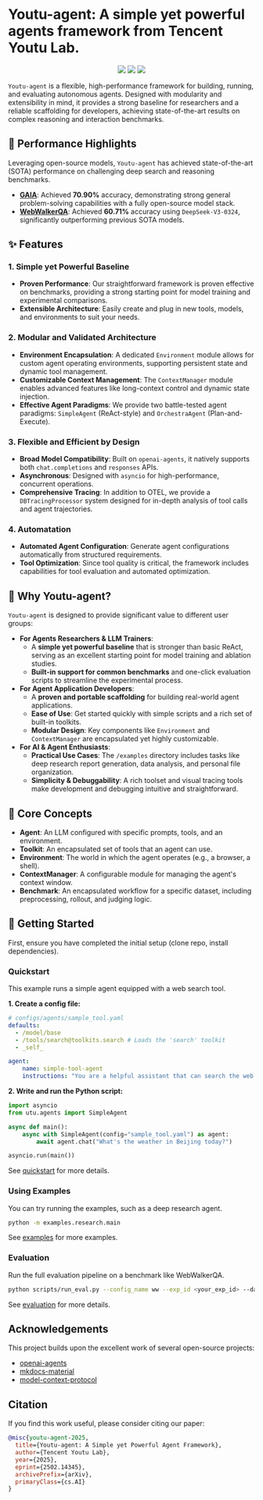 # Youtu-agent: A simple yet powerful agents framework from Tencent Youtu Lab.

<div align="center">
<a href="https://tencent.github.io/Youtu-agent/"><img src=https://img.shields.io/badge/📖-Documentation-blue.svg></a>
<a href=https://arxiv.org/abs/2502.14345><img src=https://img.shields.io/badge/arXiv-2502.14345-b31b1b.svg></a>
<a href=https://github.com/Tencent/Youtu-agent><img src=https://img.shields.io/badge/GitHub-Tencent-blue.svg></a>
</div>

`Youtu-agent` is a flexible, high-performance framework for building, running, and evaluating autonomous agents. Designed with modularity and extensibility in mind, it provides a strong baseline for researchers and a reliable scaffolding for developers, achieving state-of-the-art results on complex reasoning and interaction benchmarks.


## 🚀 Performance Highlights

Leveraging open-source models, `Youtu-agent` has achieved state-of-the-art (SOTA) performance on challenging deep search and reasoning benchmarks.

- **[GAIA](https://gaia-benchmark-leaderboard.hf.space/)**: Achieved **70.90%** accuracy, demonstrating strong general problem-solving capabilities with a fully open-source model stack.
- **[WebWalkerQA](https://huggingface.co/datasets/callanwu/WebWalkerQA)**: Achieved **60.71%** accuracy using `DeepSeek-V3-0324`, significantly outperforming previous SOTA models.


## ✨ Features

### 1. Simple yet Powerful Baseline
- **Proven Performance**: Our straightforward framework is proven effective on benchmarks, providing a strong starting point for model training and experimental comparisons.
- **Extensible Architecture**: Easily create and plug in new tools, models, and environments to suit your needs.

### 2. Modular and Validated Architecture
- **Environment Encapsulation**: A dedicated `Environment` module allows for custom agent operating environments, supporting persistent state and dynamic tool management.
- **Customizable Context Management**: The `ContextManager` module enables advanced features like long-context control and dynamic state injection.
- **Effective Agent Paradigms**: We provide two battle-tested agent paradigms: `SimpleAgent` (ReAct-style) and `OrchestraAgent` (Plan-and-Execute).

### 3. Flexible and Efficient by Design
- **Broad Model Compatibility**: Built on `openai-agents`, it natively supports both `chat.completions` and `responses` APIs.
- **Asynchronous**: Designed with `asyncio` for high-performance, concurrent operations.
- **Comprehensive Tracing**: In addition to OTEL, we provide a `DBTracingProcessor` system designed for in-depth analysis of tool calls and agent trajectories.

### 4. Automatation
- **Automated Agent Configuration**: Generate agent configurations automatically from structured requirements.
- **Tool Optimization**: Since tool quality is critical, the framework includes capabilities for tool evaluation and automated optimization.

## 🤔 Why Youtu-agent?

`Youtu-agent` is designed to provide significant value to different user groups:

- **For Agents Researchers & LLM Trainers**:
    - A **simple yet powerful baseline** that is stronger than basic ReAct, serving as an excellent starting point for model training and ablation studies.
    - **Built-in support for common benchmarks** and one-click evaluation scripts to streamline the experimental process.
- **For Agent Application Developers**:
    - A **proven and portable scaffolding** for building real-world agent applications.
    - **Ease of Use**: Get started quickly with simple scripts and a rich set of built-in toolkits.
    - **Modular Design**: Key components like `Environment` and `ContextManager` are encapsulated yet highly customizable.
- **For AI & Agent Enthusiasts**:
    - **Practical Use Cases**: The `/examples` directory includes tasks like deep research report generation, data analysis, and personal file organization.
    - **Simplicity & Debuggability**: A rich toolset and visual tracing tools make development and debugging intuitive and straightforward.


## 🧩 Core Concepts

- **Agent**: An LLM configured with specific prompts, tools, and an environment.
- **Toolkit**: An encapsulated set of tools that an agent can use.
- **Environment**: The world in which the agent operates (e.g., a browser, a shell).
- **ContextManager**: A configurable module for managing the agent's context window.
- **Benchmark**: An encapsulated workflow for a specific dataset, including preprocessing, rollout, and judging logic.

## 🚀 Getting Started

First, ensure you have completed the initial setup (clone repo, install dependencies).

### Quickstart

This example runs a simple agent equipped with a web search tool.

**1. Create a config file:**
```yaml
# configs/agents/sample_tool.yaml
defaults:
  - /model/base
  - /tools/search@toolkits.search # Loads the 'search' toolkit
  - _self_

agent:
    name: simple-tool-agent
    instructions: "You are a helpful assistant that can search the web."
```

**2. Write and run the Python script:**
```python
import asyncio
from utu.agents import SimpleAgent

async def main():
    async with SimpleAgent(config="sample_tool.yaml") as agent:
        await agent.chat("What's the weather in Beijing today?")

asyncio.run(main())
```

See [quickstart](./docs/quickstart.md) for more details.


### Using Examples

You can try running the examples, such as a deep research agent.
```bash
python -m examples.research.main
```

See [examples](./docs/examples.md) for more examples.

### Evaluation

Run the full evaluation pipeline on a benchmark like WebWalkerQA.
```bash
python scripts/run_eval.py --config_name ww --exp_id <your_exp_id> --dataset WebWalkerQA --concurrency 5
```

See [evaluation](./docs/evaluation.md) for more details.


## Acknowledgements

This project builds upon the excellent work of several open-source projects:
- [openai-agents](https://github.com/openai/openai-agents-python/)
- [mkdocs-material](https://github.com/squidfunk/mkdocs-material)
- [model-context-protocol](https://github.com/modelcontextprotocol/python-sdk)

## Citation

If you find this work useful, please consider citing our paper:

```bibtex
@misc{youtu-agent-2025,
  title={Youtu-agent: A Simple yet Powerful Agent Framework},
  author={Tencent Youtu Lab},
  year={2025},
  eprint={2502.14345},
  archivePrefix={arXiv},
  primaryClass={cs.AI}
}
```
